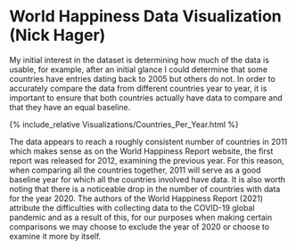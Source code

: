 # World Happiness Data Visualization (Nick Hager)

My initial interest in the dataset is determining how much of the data is usable, for example, after an initial glance I could determine that some countries have entries dating back to 2005 but others do not. In order to accurately compare the data from different countries year to year, it is important to ensure that both countries actually have data to compare and that they have an equal baseline.

{% include_relative Visualizations/Countries_Per_Year.html %}

The data appears to reach a roughly consistent number of countries in 2011 which makes sense as on the World Happiness Report website, the first report was released for 2012, examining the previous year. For this reason, when comparing all the countries together, 2011 will serve as a good baseline year for which all the countries involved have data. It is also worth noting that there is a noticeable drop in the number of countries with data for the year 2020. The authors of the World Happiness Report (2021) attribute the difficulties with collecting data to the COVID-19 global pandemic and as a result of this, for our purposes when making certain comparisons we may choose to exclude the year of 2020 or choose to examine it more by itself.
